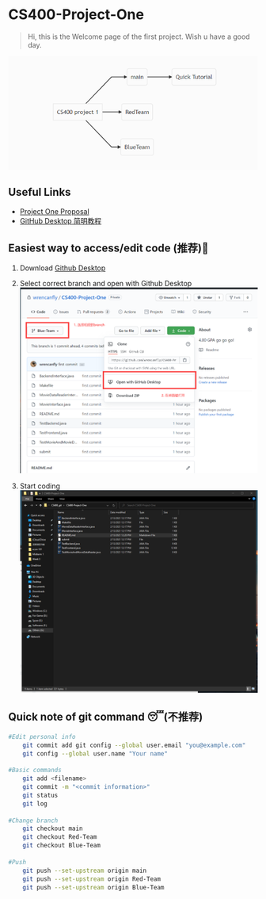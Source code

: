 # CS400-Project-One
>Hi, this is the Welcome page of the first project. Wish u have a good day.

![overview](./images/overview.jpg)

## Useful Links
- [Project One Proposal](https://docs.google.com/document/d/1D37vekXQF5yZ1XIk86QCM60h-NepSj-_KOx9oXUfwnQ/edit?ts=602335d4#heading=h.uqwr0iq8yt2d)
- [GitHub Desktop 简明教程](./quick-tutorial.md)



## Easiest way to access/edit code (推荐)🥳

1. Download [Github Desktop](https://desktop.github.com/)

2. Select correct branch and open with Github Desktop![step0](./images/step0.png)
3. Start coding ![step4](./images/step4.png)





## Quick note of git command 😴(不推荐)

```Bash
#Edit personal info
	git commit add git config --global user.email "you@example.com"
	git config --global user.name "Your name"

#Basic commands
	git add <filename>
	git commit -m "<commit information>"
	git status
	git log

#Change branch
	git checkout main	
	git checkout Red-Team
	git checkout Blue-Team

#Push
	git push --set-upstream origin main
	git push --set-upstream origin Red-Team
	git push --set-upstream origin Blue-Team
```
